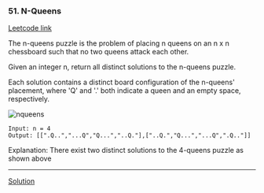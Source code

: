 ### 51. N-Queens
[Leetcode link](https://leetcode.com/problems/n-queens/)

The n-queens puzzle is the problem of placing n queens on an n x n chessboard such that no two queens attack each other.

Given an integer n, return all distinct solutions to the n-queens puzzle.

Each solution contains a distinct board configuration of the n-queens' placement, where 'Q' and '.' both indicate a queen and an empty space, respectively.

![nqueens](https://assets.leetcode.com/uploads/2020/11/13/queens.jpg)

```
Input: n = 4
Output: [[".Q..","...Q","Q...","..Q."],["..Q.","Q...","...Q",".Q.."]]
```
Explanation: There exist two distinct solutions to the 4-queens puzzle as shown above

<hr />

[Solution](https://github.com/hawaijar/FireLeetcode/blob/master/day:111/solveNQueens.js)
